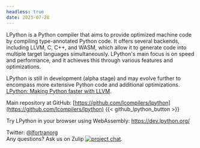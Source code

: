 ```yaml
---
headless: true
date: 2023-07-28
---
```


LPython is a Python compiler that aims to provide optimized machine code by compiling type-annotated Python code. It offers several backends, including LLVM, C, C++, and WASM, which allow it to generate code into multiple target languages simultaneously. LPython's main focus is on speed and performance, and it achieves this through various features and optimizations.

LPython is still in development (alpha stage) and may evolve further to encompass more extensive Python code and additional optimizations.
[LPython: Making Python faster with LLVM](/blog/2023/07/lpython-making-python-faster-with-llvm/).

Main repository at GitHub:
[https://github.com/lcompilers/lpython](https://github.com/lcompilers/lpython)
{{< github_lpython_button >}}

Try LPython in your browser using WebAssembly: https://dev.lpython.org/

Twitter: [@lfortranorg](https://twitter.com/lfortranorg)\
Any questions? Ask us on Zulip [![project chat](https://img.shields.io/badge/zulip-join_chat-brightgreen.svg)](https://lfortran.zulipchat.com/#narrow/stream/311866-LPython).

